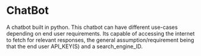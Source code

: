 # ChatBot
A chatbot built in python. This chatbot can have different use-cases depending on end user requirements. Its capable of accessing the internet to fetch for relevant responses, the general assumption/requirement being that the end user API_KEY(S) and a search_engine_ID.
